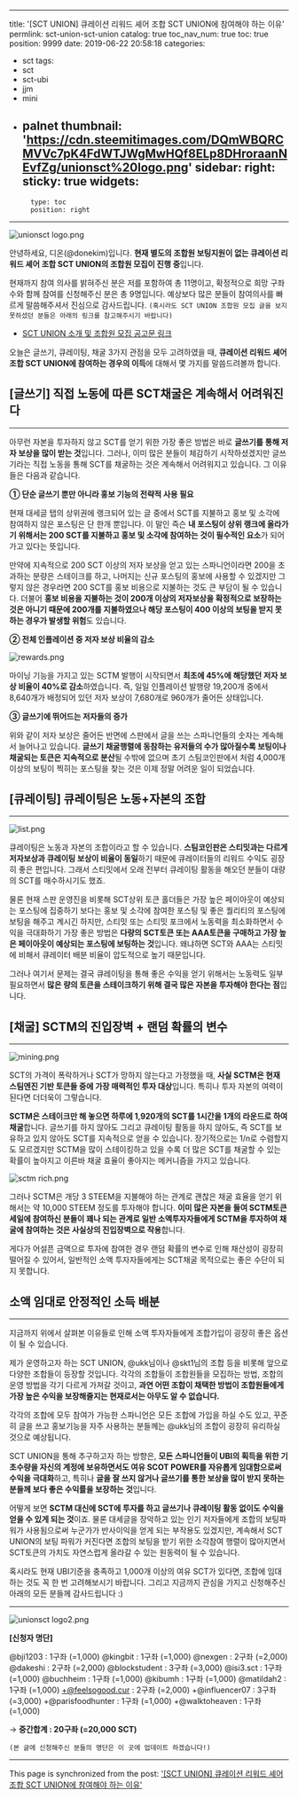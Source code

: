 
---
title: '[SCT UNION] 큐레이션 리워드 셰어 조합 SCT UNION에 참여해야 하는 이유'
permlink: sct-union-sct-union
catalog: true
toc_nav_num: true
toc: true
position: 9999
date: 2019-06-22 20:58:18
categories:
- sct
tags:
- sct
- sct-ubi
- jjm
- mini
- palnet
thumbnail: 'https://cdn.steemitimages.com/DQmWBQRCMVVc7pK4FdWTJWgMwHQf8ELp8DHroraanNEvfZg/unionsct%20logo.png'
sidebar:
    right:
        sticky: true
widgets:
    -
        type: toc
        position: right
---


![unionsct logo.png](https://cdn.steemitimages.com/DQmWBQRCMVVc7pK4FdWTJWgMwHQf8ELp8DHroraanNEvfZg/unionsct%20logo.png)

안녕하세요, 디온(@donekim)입니다. **현재 별도의 조합원 보팅지원이 없는 큐레이션 리워드 셰어 조합 SCT UNION의 조합원 모집이 진행 중**입니다.  

현재까지 참여 의사를 밝혀주신 분은 저를 포함하여 총 11명이고, 확정적으로 희망 구좌 수와 함께 참여를 신청해주신 분은 총 9명입니다. 예상보다 많은 분들이 참여의사를 빠르게 말씀해주셔서 진심으로 감사드립니다. `(혹시라도 SCT UNION 조합원 모집 글을 보지 못하셨던 분들은 아래의 링크를 참고해주시기 바랍니다)`

- [SCT UNION 소개 및 조합원 모집 공고문 링크](https://www.steemcoinpan.com/sct/@donekim/sct-union)

오늘은 글쓰기, 큐레이팅, 채굴 3가지 관점을 모두 고려하였을 때, **큐레이션 리워드 셰어 조합 SCT UNION에 참여하는 경우의 이득**에 대해서 몇 가지를 말씀드려볼까 합니다.

## [글쓰기] 직접 노동에 따른 SCT채굴은 계속해서 어려워진다
---

아무런 자본을 투자하지 않고 SCT를 얻기 위한 가장 좋은 방법은 바로 **글쓰기를 통해 저자 보상을 많이 받는 것**입니다. 그러나, 이미 많은 분들이 체감하기 시작하셨겠지만 글쓰기라는 직접 노동을 통해 SCT를 채굴하는 것은 계속해서 어려워지고 있습니다. 그 이유들은 다음과 같습니다.

**① 단순 글쓰기 뿐만 아니라 홍보 기능의 전략적 사용 필요**

현재 대세글 탭의 상위권에 랭크되어 있는 글 중에서 SCT를 지불하고 홍보 및 소각에 참여하지 않은 포스팅은 단 한개 뿐입니다. 이 말인 즉슨 **내 포스팅이 상위 랭크에 올라가기 위해서는 200 SCT를 지불하고 홍보 및 소각에 참여하는 것이 필수적인 요소**가 되어가고 있다는 뜻입니다. 

만약에 지속적으로 200 SCT 이상의 저자 보상을 얻고 있는 스파니언이라면 200을 초과하는 분량은 스테이크를 하고, 나머지는 신규 포스팅의 홍보에 사용할 수 있겠지만 그렇지 않은 경우라면 200 SCT를 홍보 비용으로 지불하는 것도 큰 부담이 될 수 있습니다. 더불어 **홍보 비용을 지불하는 것이 200개 이상의 저자보상을 확정적으로 보장하는 것은 아니기 때문에 200개를 지불하였으나 해당 포스팅이 400 이상의 보팅을 받지 못하는 경우가 발생할 위험**도 있습니다. 

**② 전체 인플레이션 중 저자 보상 비율의 감소**

![rewards.png](https://cdn.steemitimages.com/DQmY8DmKeK1P142Apjaq9m5x1Yo3J8eGTiqAHJ8ByUjDG8w/rewards.png)

마이닝 기능을 가지고 있는 SCTM 발행이 시작되면서 **최초에 45%에 해당했던 저자 보상 비율이 40%로 감소**하였습니다. 즉, 일일 인플레이션 발행량 19,200개 중에서 8,640개가 배정되어 있던 저자 보상이 7,680개로 960개가 줄어든 상태입니다. 

**③ 글쓰기에 뛰어드는 저자들의 증가**

위와 같이 저자 보상은 줄어든 반면에 스판에서 글을 쓰는 스파니언들의 숫자는 계속해서 늘어나고 있습니다. **글쓰기 채굴행렬에 동참하는 유저들의 수가 많아질수록 보팅이나 채굴되는 토큰은 지속적으로 분산**될 수밖에 없으며 초기 스팀코인판에서 처럼 4,000개 이상의 보팅이 찍히는 포스팅을 찾는 것은 이제 정말 어려운 일이 되었습니다. 


## [큐레이팅] 큐레이팅은 노동+자본의 조합
---

![list.png](https://cdn.steemitimages.com/DQmdUafnq7sFSBxBtPyrDRJXY5v3VQF2YJ1FyefB9gyp8gE/list.png)

큐레이팅은 노동과 자본의 조합이라고 할 수 있습니다. **스팀코인판은 스티밋과는 다르게 저자보상과 큐레이팅 보상이 비율이 동일**하기 때문에 큐레이터들의 리워드 수익도 굉장히 좋은 편입니다. 그래서 스티밋에서 오래 전부터 큐레이팅 활동을 해오던 분들이 대량의 SCT를 매수하시기도 했죠. 

물론 현재 스판 운영진을 비롯해 SCT상위 토큰 홀더들은 가장 높은 페이아웃이 예상되는 포스팅에 집중하기 보다는 홍보 및 소각에 참여한 포스팅 및 좋은 퀄리티의 포스팅에 보팅을 해주고 계시긴 하지만, 스티밋 또는 스티밋 포크에서 노동력을 최소화하면서 수익을 극대화하기 가장 좋은 방법은 **다량의 SCT토큰 또는 AAA토큰을 구매하고 가장 높은 페이아웃이 예상되는 포스팅에 보팅하는 것**입니다. 왜냐하면 SCT와 AAA는 스티밋에 비해서 큐레이터 배분 비율이 압도적으로 높기 때문입니다. 

그러나 여기서 문제는 결국 큐레이팅을 통해 좋은 수익을 얻기 위해서는 노동력도 일부 필요하면서 **많은 량의 토큰을 스테이크하기 위해 결국 많은 자본을 투자해야 한다는 점**입니다. 


## [채굴] SCTM의 진입장벽 + 랜덤 확률의 변수
---

![mining.png](https://cdn.steemitimages.com/DQmZKZR2D9SdJTJdDNmHcHjt3mboNVStHz3kzPRmVZRj4iw/mining.png)

SCT의 가격이 폭락하거나 SCT가 망하지 않는다고 가정했을 때, **사실 SCTM은 현재 스팀엔진 기반 토큰들 중에 가장 매력적인 투자 대상**입니다. 특히나 투자 자본의 여력이 된다면 더더욱이 그렇습니다.

**SCTM은 스테이크만 해 놓으면 하루에 1,920개의 SCT를 1시간을 1개의 라운드로 하여 채굴**합니다. 글쓰기를 하지 않아도 그리고 큐레이팅 활동을 하지 않아도, 즉 SCT를 보유하고 있지 않아도 SCT를 지속적으로 얻을 수 있습니다. 장기적으로는 1/n로 수렴할지도 모르겠지만 SCTM을 많이 스테이킹하고 있을 수록 더 많은 SCT를 채굴할 수 있는 확률이 높아지고 이른바 채굴 효율이 좋아지는 메커니즘을 가지고 있습니다.

![sctm rich.png](https://cdn.steemitimages.com/DQmdthmCHEDseo7Wp4RU4VTCEqHeVgrdcQZ2iN1VDwfcX7s/sctm%20rich.png)

그러나 SCTM은 개당 3 STEEM을 지불해야 하는 관계로 괜찮은 채굴 효율을 얻기 위해서는 약 10,000 STEEM 정도를 투자해야 합니다. **이미 많은 자본을 들여 SCTM토큰세일에 참여하신 분들이 꽤나 되는 관계로 일반 소액투자자들에게 SCTM을 투자하여 채굴에 참여하는 것은 사실상의 진입장벽으로 작용**합니다.

게다가 어설픈 금액으로 투자에 참여한 경우 랜덤 확률의 변수로 인해 채산성이 굉장히 떨어질 수 있어서, 일반적인 소액 투자자들에게는 SCT채굴 목적으로는 좋은 수단이 되지 못합니다.


## 소액 임대로 안정적인 소득 배분
---
지금까지 위에서 살펴본 이유들로 인해 소액 투자자들에게 조합가입이 굉장히 좋은 옵션이 될 수 있습니다. 

제가 운영하고자 하는 SCT UNION, @ukk님이나 @skt1님의 조합 등을 비롯해 앞으로 다양한 조합들이 등장할 것입니다. 각각의 조합들이 조합원들을 모집하는 방법, 조합의 운영 방법을 각기 다르게 가져갈 것이고, **과연 어떤 조합이 채택한 방법이 조합원들에게 가장 높은 수익을 보장해줄지는 현재로서는 아무도 알 수 없습니다.**

각각의 조합에 모두 참여가 가능한 스파니언은 모든 조합에 가입을 하실 수도 있고, 꾸준히 글을 쓰고 홍보기능을 자주 사용하는 분들께는 @ukk님의 조합이 굉장히 유리하실 것으로 예상됩니다. 

SCT UNION을 통해 추구하고자 하는 방향은, **모든 스파니언들이 UBI의 획득을 위한 기초수량을 자신의 계정에 보유하면서도 여유 SCOT POWER를 자유롭게 임대함으로써 수익을 극대화**하고, 특히나 **글을 잘 쓰지 않거나 글쓰기를 통한 보상을 많이 받지 못하는 분들께 보다 좋은 수익률을 보장하는 것**입니다.

어떻게 보면 **SCTM 대신에 SCT에 투자를 하고 글쓰기나 큐레이팅 활동 없이도 수익을 얻을 수 있게 되는 것**이죠. 물론 대세글을 장악하고 있는 인기 저자들에게 조합의 보팅파워가 사용됨으로써 누군가가 반사이익을 얻게 되는 부작용도 있겠지만, 계속해서 SCT UNION의 보팅 파워가 커진다면 조합의 보팅을 받기 위한 소각참여 행렬이 많아지면서 SCT토큰의 가치도 자연스럽게 올라갈 수 있는 원동력이 될 수 있습니다. 

혹시라도 현재 UBI기준을 충족하고 1,000개 이상의 여유 SCT가 있다면, 조합에 임대하는 것도 꼭 한 번 고려해보시기 바랍니다. 그리고 지금까지 관심을 가지고 신청해주신 아래의 모든 분들께 감사드립니다 :)


---

![unionsct logo2.png](https://cdn.steemitimages.com/DQmPEondc2b233XzG5HAhaTHZeZex2U4QKweTgUvYFMqEQc/unionsct%20logo2.png)

**[신청자 명단]**

@bji1203 : 1구좌 (=1,000)
@kingbit : 1구좌 (=1,000)
@nexgen : 2구좌 (=2,000)
@dakeshi : 2구좌 (=2,000)
@blockstudent : 3구좌 (=3,000)
@isi3.sct : 1구좌 (=1,000)
@buchheim : 1구좌 (=1,000)
@kibumh : 1구좌 (=1,000)
@matildah2 : 1구좌 (=1,000)
+@feelsogood.cur : 2구좌 (=2,000)
+@influencer07 : 3구좌 (=3,000)
+@parisfoodhunter : 1구좌 (=1,000)
+@walktoheaven : 1구좌 (=1,000)

→ **중간합계 : 20구좌 (=20,000 SCT)**

`(본 글에 신청해주신 분들의 명단은 이 곳에 업데이트 하겠습니다!)`

- - -

This page is synchronized from the post: ['[SCT UNION] 큐레이션 리워드 셰어 조합 SCT UNION에 참여해야 하는 이유'](https://steemit.com/@donekim/sct-union-sct-union)
